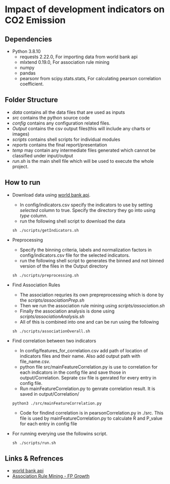 # Impact of development indicators on CO2 Emission

## Dependencies
- Python 3.8.10
    - requests 2.22.0, For importing data from world bank api
    - mlxtend 0.19.0, For association rule mining 
    - numpy
    - pandas
    - pearsonr from scipy.stats.stats, For calculating pearson correlation coefficient.

## Folder Structure
- *data* contains all the data files that are used as inputs
- *src* contains the python source code
- *config* contains any configuration related files.
- *Output* contains the csv output files(this will include any charts or images)
- *scripts* contains shell scripts for individual modules
- *reports* contains the final report/presentation
- *temp* may contain any intermediate files generated which cannot be classified under input/output
- *run.sh* is the main shell file which will be used to execute the whole project.

## How to run
- Download data using [world bank api](https://datahelpdesk.worldbank.org/knowledgebase/articles/898581).
    - In config/indicators.csv specify the indicators to use by setting *selected* column to true. Specify the directory they go into using *type* column.
    - run the following shell script to download the data
    ```
    sh ./scripts/getIndicators.sh
    ``` 
- Preprocessing
    - Specify the binning criteria, labels and normalization factors in config/indicators.csv file for the selected indicators.
    - run the following shell script to generates the binned and not binned version of the files in the Output directory
    ```
    sh ./scripts/preprocessing.sh
    ```

- Find Association Rules
    - The association requries its own prepreprocessing which is done by the *scripts/associationPrep.sh*
    - Then we run the association rule mining using *scripts/association.sh*
    - Finally the association analysis is done using *scripts/associationAnalysis.sh*
    - All of this is combined into one and can be run using the following
    ```
    sh ./scripts/associationOverall.sh
    ```
    
- Find correlation between two indicators
    - In config/features_for_correlation.csv add path of location of indicators files and their name. Also add output path with file_name.csv.
    - python file src/mainFeatureCorrelation.py is use to correlation for each indicators in the config file and save those in output/Correlation. Seprate csv file is genrated  for every entry in config file.
    - Run mainFeatureCorrelation.py to genrate correlation result. It is saved in output/Correlation/
    ```
    python3 ./src/mainFeatureCorrelation.py
    ```
 
    - Code for findind correlation is in pearsonCorrelation.py in ./src. This file is used by mainFeatureCorrelation.py to calculate R and P_value for each entry in config file

- For running everying use the followins script.

    ```
    sh ./scripts/run.sh
    ```



## Links & Refrences
- [world bank api](https://datahelpdesk.worldbank.org/knowledgebase/articles/898581)
- [Association Rule Mining - FP Growth](https://pyshark.com/market-basket-analysis-using-association-rule-mining-in-python/)

